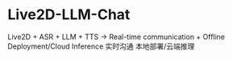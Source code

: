 # Live2D-LLM-Chat
Live2D + ASR + LLM + TTS → Real-time communication + Offline Deployment/Cloud Inference 实时沟通 本地部署/云端推理
